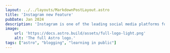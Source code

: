 ```yaml
---
layout: ../../layouts/MarkdownPostLayout.astro
title: 'Instagram new Feature'
pubDate: Jan 2024 
description: 'Instagram is one of the leading social media platforms for sharing video and photo content. However, it appears to lack the ability to give users control over the content they consume within the app. Our Solution : Allow Instagram users to have more control over content by offering personalized search, filtering, and sorting options based on selected interests and keywords.'
image:
    url: 'https://docs.astro.build/assets/full-logo-light.png'
    alt: 'The full Astro logo.'
tags: ["astro", "blogging", "learning in public"]
---
```

 
<div class="imgs">

<img src="/assets/img/coverpage.png" alt="">

</div>
